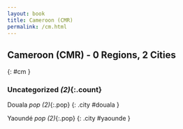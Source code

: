 ```yaml
---
layout: book
title: Cameroon (CMR)
permalink: /cm.html
---
```


## Cameroon (CMR) - 0 Regions, 2 Cities
{: #cm }





### Uncategorized _(2)_{:.count}


Douala  _pop (2)_{:.pop} {: .city #douala } <br>

Yaoundé  _pop (2)_{:.pop} {: .city #yaounde } <br>


 
